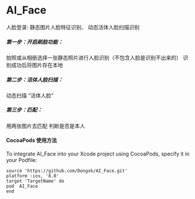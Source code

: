 # AI_Face


人脸登录:   静态图片人脸特征识别、 动态活体人脸扫描识别


##### 第一步：开启刷脸功能：

拍照或从相册选择一张静态照片进行人脸识别（不包含人脸是识别不出来的） 识别成功后将图片存在本地

##### 第二步：活体人脸扫描：

动态扫描 “活体人脸”

##### 第三步：匹配：

用两张图片去匹配 判断是否是本人



#### CocoaPods 使用方法
To integrate AI_Face into your Xcode project using CocoaPods, specify it in your Podfile:

```
source 'https://github.com/Dongxk/AI_Face.git'
platform :ios, '8.0'
target 'TargetName' do
pod  AI_Face
end
```
